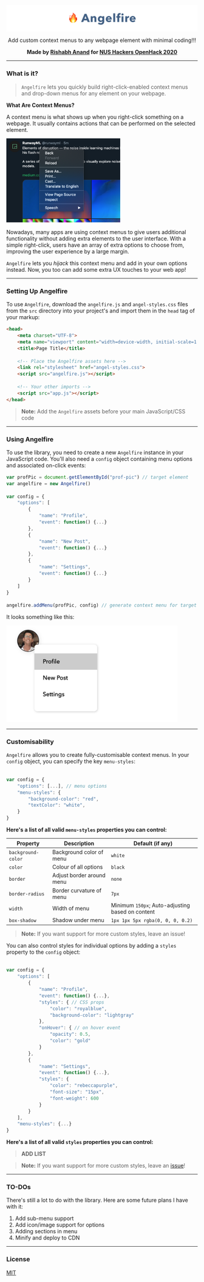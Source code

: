 <img align="center" src="assets/logo.jpg" alt="logo">

<p align="center">Add custom context menus to any webpage element with minimal coding!!!</p>
<p align="center"><strong>Made by <a target="blank_" href="http://rish-16.github.io/">Rishabh Anand</a> for <a target="blank_" href="https://openhack.nushackers.org/">NUS Hackers OpenHack 2020</a></strong></p>

---

### What is it?

> `Angelfire` lets you quickly build right-click-enabled context menus and drop-down menus for any element on your webpage. 

**What Are Context Menus?**

A context menu is what shows up when you right-click something on a webpage. It usually contains actions that can be performed on the selected element.

<img src="assets/context-menu.png" alt="c-menu" width="300px">

<br>

Nowadays, many apps are using context menus to give users additional functionality without adding extra elements to the user interface. With a simple right-click, users have an array of extra options to choose from, improving the user experience by a large margin.

`Angelfire` lets you *hijack* this context menu and add in your own options instead. Now, you too can add some extra UX touches to your web app!

---

### Setting Up Angelfire

To use `Angelfire`, download the `angelfire.js` and `angel-styles.css` files from the `src` directory into your project's and import them in the `head` tag of your markup:

```html
<head>
	<meta charset="UTF-8">
	<meta name="viewport" content="width=device-width, initial-scale=1.0">
	<title>Page Title</title>
	
	<!-- Place the Angelfire assets here -->
	<link rel="stylesheet" href="angel-styles.css">
	<script src="angelfire.js"></script>
	
	<!-- Your other imports -->
	<script src="app.js"></script>
</head>
```

> **Note:** Add the `Angelfire` assets before your main JavaScript/CSS code

---

### Using Angelfire

To use the library, you need to create a new `Angelfire` instance in your JavaScript code. You'll also need a `config` object containing menu options and associated on-click events:

```javascript
var profPic = document.getElementById("prof-pic") // target element 
var angelfire = new Angelfire()

var config = {
	"options": [
		{
			"name": "Profile",
			"event": function() {...}
		},
		{
			"name": "New Post",
			"event": function() {...}
		},
		{
			"name": "Settings",
			"event": function() {...}
		}
	]
}

angelfire.addMenu(profPic, config) // generate context menu for target element
```

It looks something like this:

<img src="assets/demo-pic.jpeg" width="450px" alt="demo-pic">

---

### Customisability

`Angelfire` allows you to create fully-customisable context menus. In your `config` object, you can specify the key `menu-styles`:

```javascript

var config = {
	"options": [...], // menu options
	"menu-styles": {
		"background-color": "red",
		"textColor": "white",
	}
}

```

**Here's a list of all valid `menu-styles` properties you can control:**

| Property            | Description               | Default (if any)                                  |
|---------------------|---------------------------|---------------------------------------------------|
| `background-color`  | Background color of menu  | `white`                                           |
| `color`             | Colour of all options     | `black`                                           |
| `border`            | Adjust border around menu | `none`                                            |
| `border-radius`     | Border curvature of menu  | `7px`                                             |
| `width`             | Width of menu             | Minimum `150px`; Auto-adjusting based on content  |
| `box-shadow`        | Shadow under menu         | `1px 1px 5px rgba(0, 0, 0, 0.2)`                  |

> **Note:** If you want support for more custom styles, leave an issue!

You can also control styles for individual options by adding a `styles` property to the `config` object:

```javascript

var config = {
	"options": [
		{
			"name": "Profile",
			"event": function() {...},
			"styles": { // CSS props
				"color": "royalblue",
				"background-color": "lightgray"
			},
			"onHover": { // on hover event
				"opacity": 0.5,
				"color": "gold"
			}
		},
		{
			"name": "Settings",
			"event": function() {...},
			"styles": { 
				"color": "rebeccapurple",
				"font-size": "15px",
				"font-weight": 600
			}
		}
	],
	"menu-styles": {...}
}

```

**Here's a list of all valid `styles` properties you can control:**

> **ADD LIST**

> **Note:** If you want support for more custom styles, leave an [issue](https://github.com/rish-16/Angelfire/issues)!

---

### TO-DOs

There's still a lot to do with the library. Here are some future plans I have with it:

1. Add sub-menu support
2. Add icon/image support for options
3. Adding sections in menu
4. Minify and deploy to CDN

---

### License

[MIT](https://github.com/rish-16/Angelfire/blob/master/LICENSE)